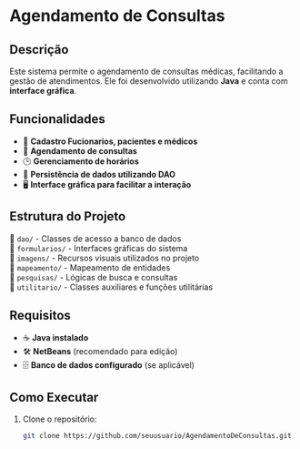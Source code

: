 # Agendamento de Consultas

## Descrição
Este sistema permite o agendamento de consultas médicas, facilitando a gestão de atendimentos. Ele foi desenvolvido utilizando **Java** e conta com **interface gráfica**.

## Funcionalidades
- 📌 **Cadastro Fucionarios, pacientes e médicos**
- 📅 **Agendamento de consultas**
- 🕒 **Gerenciamento de horários**
- 💾 **Persistência de dados utilizando DAO**
- 🖥 **Interface gráfica para facilitar a interação**

## Estrutura do Projeto
📂 `dao/` - Classes de acesso a banco de dados  
📂 `formularios/` - Interfaces gráficas do sistema  
📂 `imagens/` - Recursos visuais utilizados no projeto  
📂 `mapeamento/` - Mapeamento de entidades  
📂 `pesquisas/` - Lógicas de busca e consultas  
📂 `utilitario/` - Classes auxiliares e funções utilitárias  

## Requisitos
- ☕ **Java instalado**
- 🛠 **NetBeans** (recomendado para edição)
- 🗄 **Banco de dados configurado** (se aplicável)

## Como Executar
1. Clone o repositório:
   ```sh
   git clone https://github.com/seuusuario/AgendamentoDeConsultas.git
